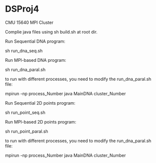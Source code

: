 DSProj4
=======

CMU 15640 MPI Cluster

Complie java files using sh build.sh at root dir.

Run Sequential DNA program:

sh run_dna_seq.sh

Run MPI-based DNA program:

sh run_dna_paral.sh

to run with different processes, you need to modify the run_dna_paral.sh file:

mpirun -np process_Number java MainDNA cluster_Number

Run Sequential 2D points program:

sh run_point_seq.sh

Run MPI-based 2D points program:

sh run_point_paral.sh

to run with different processes, you need to modify the run_dna_paral.sh file:

mpirun -np process_Number java MainDNA cluster_Number



